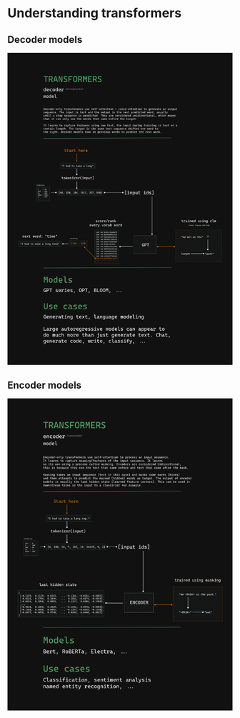 # Understanding transformers

## Decoder models

![Decoder](https://raw.githubusercontent.com/abacaj/transformers/main/decoder-formatted.png)

## Encoder models

![Encoder](https://raw.githubusercontent.com/abacaj/transformers/main/encoder-formatted.png)
